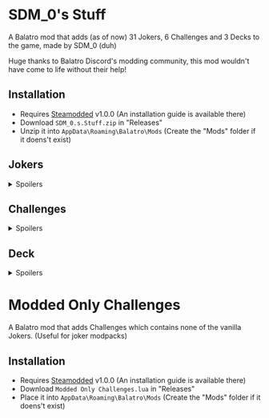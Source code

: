 # SDM_0's Stuff

A Balatro mod that adds (as of now) 31 Jokers, 6 Challenges and 3 Decks to the game, made by SDM_0 (duh)

Huge thanks to Balatro Discord's modding community, this mod wouldn't have come to life without their help!

## Installation
- Requires [Steamodded](https://github.com/Steamopollys/Steamodded/) v1.0.0 (An installation guide is available there)
- Download `SDM_0.s.Stuff.zip` in "Releases"
- Unzip it into `AppData\Roaming\Balatro\Mods` (Create the "Mods" folder if it doens't exist)

## Jokers

<details>
  <summary>Spoilers</summary>
  <br>

  | Joker | Cost | Rarity | Effect | 
  | :---: | :---: | :---: | :---: |
  | <b>Trance The Devil</b> | $6 | Uncommon | X0.25 Mult per "Trance" or "The Devil" card used this run |
  | <b>Burger</b> | $8 | Rare | +30 Chips, +10 Mult and x1.25 Mult for the next 4 rounds |
  | <b>Bounciest Ball</b> | $5 | Common | This joker gains by +10 Chips everytime X hand is scored,<br>halved and change on different hand |
  | <b>Lucky Joker</b> | $7 | Uncommon | Retrigger each played Lucky card 7 twice 2 additional times |
  | <b>Iconic Icon</b> | $6 | Common | +4 Mult for each modified Aces in your full deck<br>(enhancement, seal, edition) |
  | <b>Mult'N'Chips</b> | $5 | Common | Scored Bonus cards gives +4 Mult,<br>scored Mult cards gives +30 Chips |
  | <b>Moon Base</b> | $7 | Uncommon | Space Jokers each give +50 Chips<br> |
  | <b>Shareholder Joker</b> | $5 | Common | Earn between $1 and $8 at the end of round |
  | <b>Magic Hands</b> | $6 | Uncommon | x3 Mult if the number of hands left + 1 is equal to<br>the amount of the most prevalent card<br>(ex: Four of a Kind on Hand 4, Full House on Hand 3) |
  | <b>Tip Jar</b> | $6 | Uncommon | Earn your money's highest digit at the end of round |
  | <b>Wandering Star</b>| $6 | Common | +3 Mult per Planet card sold |
  | <b>Ouija Board</b> | $8 | Rare | After selling a Rare Joker, scoring a secret poker hand and using a spectral card,<br>sell this card for a Soul card<br>(Must have room) |
  | <b>La Révolution</b> | $8 | Rare | Upgrade winning poker hand by 1 if it contains no face cards |
  | <b>Clown Bank</b> | $8 | Rare | When Blind is selected, this joker gains x0.25 Mult for $1,<br>increases price by $1 |
  | <b>Furnace</b> | $8 | Uncommon | If first played card is a Steel / Gold card,<br>this joker destroys it and gains x0.5 Mult / $2 |
  | <b>Warehouse</b> | $6 | Uncommon | +3 hand size, no consumable slots, lose $50 if sold |
  | <b>Zombie Joker</b> | $4 | Common | 1 in 2 chance to create a Death card<br>when selling a card other than Death<br>(Must have room) |
  | <b>Mystery Joker</b> | $6 | Common | When Boss Blind is defeated,<br>creates a Rare Joker tag |
  | <b>Infinite Staircase</b> | $5 | Common | x2 Mult if scored hand contains<br>a numerical Straight without an Ace card  |
  | <b>Ninja Joker</b> | $6 | Uncommon | When a card is destroyed, create a Negative tag,<br>reset on adding a playing card |
  | <b>Reach The Stars</b> | $5 | Common | Scoring X and Y cards this round creates a<br>random Planet card, changes at the end of round<br>(Must have room) |
  | <b>Sword Of Damocles</b> | $5 | Uncommon | Doubles or destroys added Jokers <br>(Must have room) |
  | <b>Property Damage</b> | $7 | Uncommon | Discarded Full House cards become Stone cards |
  | <b>Rock'N'Roll</b> | $6 | Uncommon | Retrigger all played Wild and Stone cards |
  | <b>Contract</b> | $6 | Uncommon | X3 Mult, on selecting blind, register money.<br>If your money's out of range, destroy this joker card |
  | <b>Cupidon</b> | $5 | Common | +15 Mult if scored hand contains<br>a King and Queen card of the same suit |
  | <b>Pizza</b> | $5 | Common | When selecting Blind, +4 hands, reduces by 1 every round |
  | <b>Treasure Chest</b> | $4 | Common | Gains $2 of sell value per consumable sold |
  | <b>Bullet Train</b> | $6 | Common | +150 Chips on your first hand if no discards were used this round |
  | <b>Chaos Theory</b> | $8 | Rare | +2 Chips per existing numerical value<br>(Except round score, score goal, hand level and descriptions) |
  | <b>Archibald</b> | $20 | Legendary | On Joker added, creates a Negative copy<br>(Negative copy starts selling for $0) |
  | <b>SDM_0</b> | $20 | Legendary | +2 Joker Slots, +1 Joker Slot per destroyed 2s |

</details>

## Challenges

<details>
  <summary>Spoilers</summary>

  ### Devil's Deal:
  Start with the joker "Trance the Devil", "Trance" and "The Devil" tarot cards, but those advantages comes at a cost...

  ### Scientific Downfall
  Start with the joker "La Révolution", all planet and level-up themed cards are banned

  ### A Plumber's Hassle
  Start with the joker "Infinite Staircase" and "Runner", 4 joker slots, 3 hands and extra hands items are banned

  ### Spare Change
  Start with the joker "Clown Bank" and "Tip Jar", earn no interest money nor extra hands money, most money items are banned

  ### Rock Smash
  Start with the negative joker "Property Damage" and "Rock'N'Roll", 4 joker slots, "Lovers", "Tower" tarot", "Marble Joker" and extra hands jokers banned

  ### Twisted Binding
  Start with the joker "Crooked Joker"

</details>

## Deck

<details>
  <summary>Spoilers</summary>

  ### SDM_0's Deck
  Start with 2 random non-legendary eternal SDM_0's Stuff jokers

  ### Sandbox Deck
  +2 Joker Slots, win at Ante 10

  ### Lucky 7 Deck
  Start with an eternal "Lucky Joker", Every 7 is a lucky card
</details>

# Modded Only Challenges

A Balatro mod that adds Challenges which contains none of the vanilla Jokers. (Useful for joker modpacks)

## Installation
- Requires [Steamodded](https://github.com/Steamopollys/Steamodded/) v1.0.0 (An installation guide is available there)
- Download `Modded Only Challenges.lua` in "Releases"
- Place it into `AppData\Roaming\Balatro\Mods` (Create the "Mods" folder if it doens't exist)
